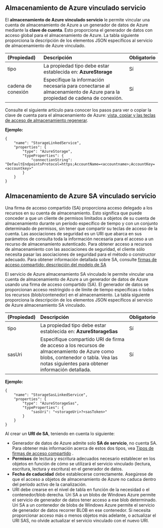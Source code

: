 ## <a name="azure-storage-linked-service"></a>Almacenamiento de Azure vinculado servicio

El **almacenamiento de Azure vinculado servicio** le permite vincular una cuenta de almacenamiento de Azure a un generador de datos de Azure mediante la **clave de cuenta**. Esto proporciona el generador de datos con acceso global para el almacenamiento de Azure. La tabla siguiente proporciona la descripción de los elementos JSON específicos al servicio de almacenamiento de Azure vinculado.

| (Propiedad) | Descripción | Obligatorio |
| :-------- | :----------- | :-------- |
| tipo | La propiedad tipo debe estar establecida en: **AzureStorage** | Sí |
| cadena de conexión | Especifique la información necesaria para conectarse al almacenamiento de Azure para la propiedad de cadena de conexión. | Sí |

Consulte el siguiente artículo para conocer los pasos para ver o copiar la clave de cuenta para el almacenamiento de Azure: [vista, copiar y las teclas de acceso de almacenamiento regenerar](../storage/storage-create-storage-account.md#view-copy-and-regenerate-storage-access-keys).

**Ejemplo:**  
  
    {  
        "name": "StorageLinkedService",  
        "properties": {  
            "type": "AzureStorage",  
            "typeProperties": {  
                "connectionString": "DefaultEndpointsProtocol=https;AccountName=<accountname>;AccountKey=<accountkey>"  
            }  
        }  
    }  


## <a name="azure-storage-sas-linked-service"></a>Almacenamiento de Azure SA vinculado servicio  
Una firma de acceso compartido (SA) proporciona acceso delegado a los recursos en su cuenta de almacenamiento. Esto significa que puede conceder a que un cliente de permisos limitados a objetos de su cuenta de almacenamiento durante un período específico de tiempo y con un conjunto determinado de permisos, sin tener que compartir su teclas de acceso de la cuenta. Las asociaciones de seguridad es un URI que abarca en sus parámetros de consulta toda la información necesaria para el acceso a un recurso de almacenamiento autenticado. Para obtener acceso a recursos de almacenamiento con las asociaciones de seguridad, el cliente sólo necesita pasar las asociaciones de seguridad para el método o constructor adecuado. Para obtener información detallada sobre SA, consulte [firmas de acceso compartido: descripción del modelo de SA](../articles/storage/storage-dotnet-shared-access-signature-part-1.md)
  
El servicio de Azure almacenamiento SA vinculado le permite vincular una cuenta de almacenamiento de Azure a un generador de datos de Azure usando una firma de acceso compartido (SA). El generador de datos se proporcionan acceso restringido o de límite de tiempo específicas o todos los recursos (blob/contenedor) en el almacenamiento. La tabla siguiente proporciona la descripción de los elementos JSON específicos al servicio de Azure almacenamiento SA vinculado. 

| (Propiedad) | Descripción | Obligatorio |
| :-------- | :----------- | :-------- |
| tipo | La propiedad tipo debe estar establecida en: **AzureStorageSas**  | Sí |
| sasUri | Especifique compartido URI de firma de acceso a los recursos de almacenamiento de Azure como blobs, contenedor o tabla. Vea las notas siguientes para obtener información detallada. | Sí | 


**Ejemplo:**
  
    {  
        "name": "StorageSasLinkedService",  
        "properties": {  
            "type": "AzureStorageSas",  
            "typeProperties": {  
                "sasUri": "<storageUri>?<sasToken>"   
            }  
        }  
    }  

Al crear un **URI de SA**, teniendo en cuenta lo siguiente:  

- Generador de datos de Azure admite solo **SA de servicio**, no cuenta SA. Para obtener más información acerca de estos dos tipos, vea [Tipos de firmas de acceso compartido](../articles/storage/storage-dotnet-shared-access-signature-part-1.md#types-of-shared-access-signatures) .
- **Permisos** de lectura y escritura adecuados necesario establecer en los objetos en función de cómo se utilizará el servicio vinculado (lectura, escritura, lectura y escritura) en el generador de datos.
- **Fecha de caducidad** debe establecerse correctamente. Asegúrese de que el acceso a objetos de almacenamiento de Azure no caduca dentro del período activo de la canalización.
- URI debe crearse en el nivel de tabla en función de la necesidad o el contenedor/blob derecha. Uri SA a un blobs de Windows Azure permite el servicio de generador de datos tener acceso a ese blob determinado. Uri SA a un contenedor de blobs de Windows Azure permite el servicio de generador de datos recorrer BLOB en ese contenedor. Si necesita proporcionar acceso más o menos objetos más adelante, o actualizar el URI SAS, no olvide actualizar el servicio vinculado con el nuevo URI.   
